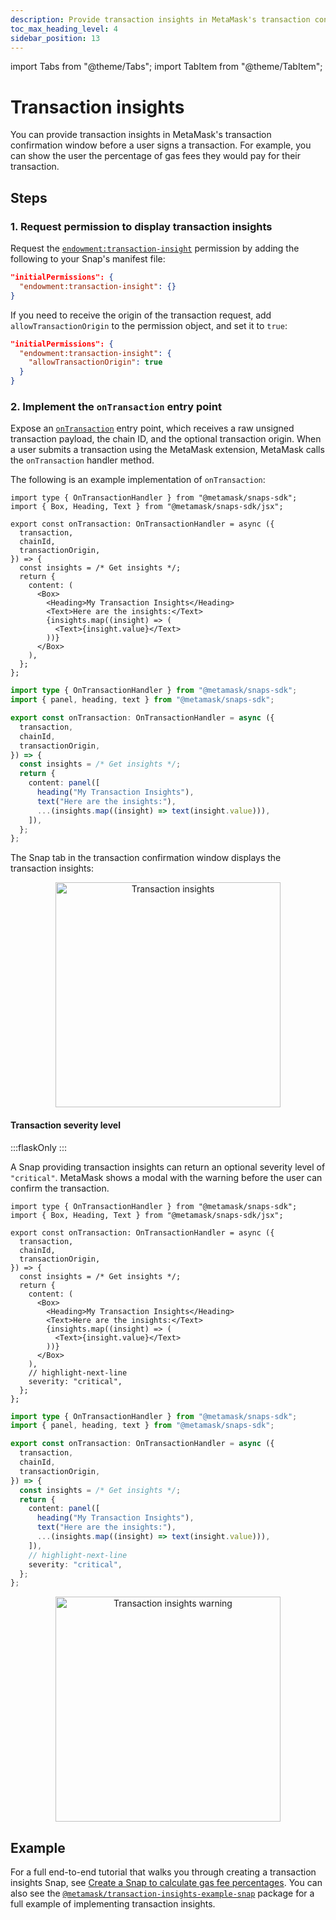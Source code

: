 ```yaml
---
description: Provide transaction insights in MetaMask's transaction confirmation window.
toc_max_heading_level: 4
sidebar_position: 13
---
```


import Tabs from "@theme/Tabs";
import TabItem from "@theme/TabItem";

# Transaction insights

You can provide transaction insights in MetaMask's transaction confirmation window before a user
signs a transaction.
For example, you can show the user the percentage of gas fees they would pay for their transaction.

## Steps

### 1. Request permission to display transaction insights

Request the [`endowment:transaction-insight`](../reference/permissions.md#endowmenttransaction-insight)
permission by adding the following to your Snap's manifest file:

```json title="snap.manifest.json"
"initialPermissions": {
  "endowment:transaction-insight": {}
}
```

If you need to receive the origin of the transaction request, add `allowTransactionOrigin` to the
permission object, and set it to `true`:

```json title="snap.manifest.json"
"initialPermissions": {
  "endowment:transaction-insight": {
    "allowTransactionOrigin": true
  }
}
```

### 2. Implement the `onTransaction` entry point

Expose an [`onTransaction`](../reference/entry-points.md#ontransaction) entry point, which receives
a raw unsigned transaction payload, the chain ID, and the optional transaction origin.
When a user submits a transaction using the MetaMask extension, MetaMask calls the `onTransaction`
handler method.

The following is an example implementation of `onTransaction`:

<Tabs>
<TabItem value="JSX">

```tsx title="index.tsx"
import type { OnTransactionHandler } from "@metamask/snaps-sdk";
import { Box, Heading, Text } from "@metamask/snaps-sdk/jsx";

export const onTransaction: OnTransactionHandler = async ({
  transaction,
  chainId,
  transactionOrigin,
}) => {
  const insights = /* Get insights */;
  return {
    content: (
      <Box>
        <Heading>My Transaction Insights</Heading>
        <Text>Here are the insights:</Text>
        {insights.map((insight) => (
          <Text>{insight.value}</Text>
        ))}
      </Box>
    ),
  };
};
```

</TabItem>
<TabItem value="Functions" deprecated>

```typescript title="index.ts"
import type { OnTransactionHandler } from "@metamask/snaps-sdk";
import { panel, heading, text } from "@metamask/snaps-sdk";

export const onTransaction: OnTransactionHandler = async ({
  transaction,
  chainId,
  transactionOrigin,
}) => {
  const insights = /* Get insights */;
  return {
    content: panel([
      heading("My Transaction Insights"),
      text("Here are the insights:"),
      ...(insights.map((insight) => text(insight.value))),
    ]),
  };
};
```

</TabItem>
</Tabs>


The Snap tab in the transaction confirmation window displays the transaction insights:

<p align="center">
<img src={require("../assets/transaction-insights-window.png").default} alt="Transaction insights" width="360px" class="appScreen" />
</p>

#### Transaction severity level

:::flaskOnly
:::

A Snap providing transaction insights can return an optional severity level of `"critical"`.
MetaMask shows a modal with the warning before the user can confirm the transaction.

<Tabs>
<TabItem value="JSX">

```tsx title="index.tsx"
import type { OnTransactionHandler } from "@metamask/snaps-sdk";
import { Box, Heading, Text } from "@metamask/snaps-sdk/jsx";

export const onTransaction: OnTransactionHandler = async ({
  transaction,
  chainId,
  transactionOrigin,
}) => {
  const insights = /* Get insights */;
  return {
    content: (
      <Box>
        <Heading>My Transaction Insights</Heading>
        <Text>Here are the insights:</Text>
        {insights.map((insight) => (
          <Text>{insight.value}</Text>
        ))}
      </Box>
    ),
    // highlight-next-line
    severity: "critical",
  };
};
```

</TabItem>
<TabItem value="Functions" deprecated>

```typescript title="index.ts"
import type { OnTransactionHandler } from "@metamask/snaps-sdk";
import { panel, heading, text } from "@metamask/snaps-sdk";

export const onTransaction: OnTransactionHandler = async ({
  transaction,
  chainId,
  transactionOrigin,
}) => {
  const insights = /* Get insights */;
  return {
    content: panel([
      heading("My Transaction Insights"),
      text("Here are the insights:"),
      ...(insights.map((insight) => text(insight.value))),
    ]),
    // highlight-next-line
    severity: "critical",
  };
};
```

</TabItem>
</Tabs>

<p align="center">
<img src={require("../assets/transaction-insights-warning.png").default} alt="Transaction insights warning" width="360px" />
</p>

## Example

For a full end-to-end tutorial that walks you through creating a transaction insights Snap, see
[Create a Snap to calculate gas fee percentages](../learn/tutorials/transaction-insights.md).
You can also see the
[`@metamask/transaction-insights-example-snap`](https://github.com/MetaMask/snaps/tree/main/packages/examples/packages/transaction-insights)
package for a full example of implementing transaction insights.
